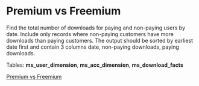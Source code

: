 # Premium vs Freemium
Find the total number of downloads for paying and non-paying users by date. Include only records where non-paying customers have more downloads than paying customers. The output should be sorted by earliest date first and contain 3 columns date, non-paying downloads, paying downloads.

Tables: **ms_user_dimension**, **ms_acc_dimension**, **ms_download_facts**

[Premium vs Freemium](https://platform.stratascratch.com/coding/10300-premium-vs-freemium?code_type=3)